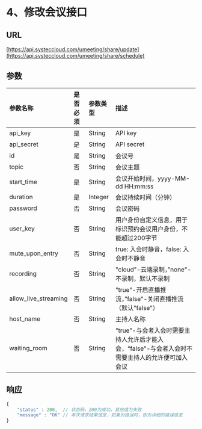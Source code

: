 # 4、修改会议接口

## URL

[https://api.systeccloud.com/umeeting/share/update](https://api.systeccloud.com/umeeting/share/schedule)

## 参数

| 参数名称 | 是否必须 | 参数类型 | 描述 |
| :--- | :--- | :--- | :--- |
| api\_key | 是 | String | API key |
| api\_secret | 是 | String | API secret |
| id | 是 | String | 会议号 |
| topic | 否 | String | 会议主题 |
| start\_time | 是 | String | 会议开始时间，yyyy-MM-dd  HH:mm:ss |
| duration | 是 | Integer | 会议持续时间（分钟） |
| password | 否 | String | 会议密码 |
| user\_key | 否 | String | 用户身份自定义信息，用于标识预约会议用户身份，不能超过200字节 |
| mute\_upon\_entry | 否 | String | true: 入会时静音，false: 入会时不静音 |
| recording | 否 | String | "cloud"-云端录制，”none"-不录制，默认不录制 |
| allow\_live\_streaming | 否 | String | "true"-开启直播推流，”false"-关闭直播推流（默认"false"） |
| host\_name | 否 | String | 主持人名称 |
| waiting\_room | 否 | String | "true"-与会者入会时需要主持人允许后才能入会，“false"-与会者入会时不需要主持人的允许便可加入会议 |

## 响应

```javascript
{
    "status" : 200,  // 状态码，200为成功，其他值为失败
    "message" : "OK" // 本次请求结果信息，如果为错误时，即为详细的错误信息
}
```

